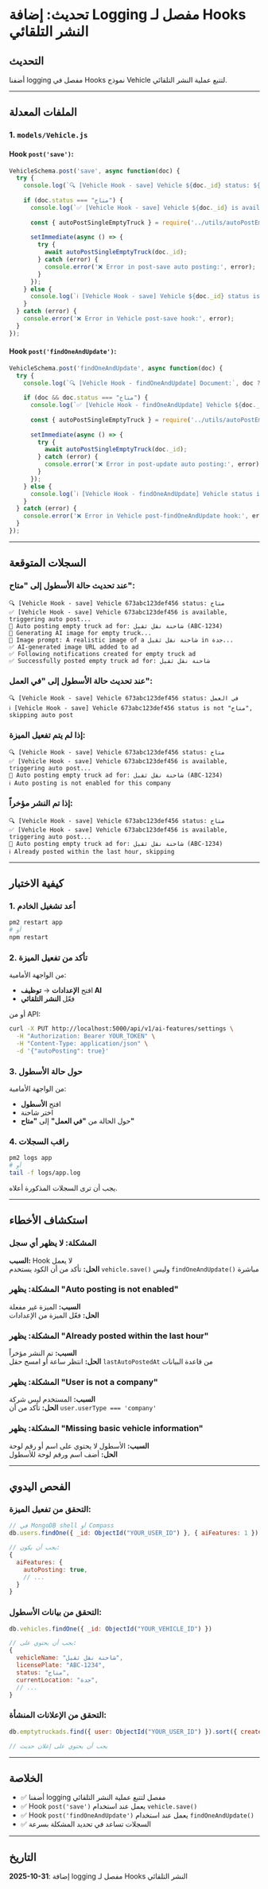 # تحديث: إضافة Logging مفصل لـ Hooks النشر التلقائي

## التحديث

أضفنا logging مفصل في Hooks نموذج Vehicle لتتبع عملية النشر التلقائي.

---

## الملفات المعدلة

### 1. `models/Vehicle.js`

#### Hook `post('save')`:

```javascript
VehicleSchema.post('save', async function(doc) {
  try {
    console.log(`🔍 [Vehicle Hook - save] Vehicle ${doc._id} status: ${doc.status}`);
    
    if (doc.status === "متاح") {
      console.log(`✅ [Vehicle Hook - save] Vehicle ${doc._id} is available, triggering auto post...`);
      
      const { autoPostSingleEmptyTruck } = require('../utils/autoPostEmptyTruck');
      
      setImmediate(async () => {
        try {
          await autoPostSingleEmptyTruck(doc._id);
        } catch (error) {
          console.error('❌ Error in post-save auto posting:', error);
        }
      });
    } else {
      console.log(`ℹ️ [Vehicle Hook - save] Vehicle ${doc._id} status is not "متاح", skipping auto post`);
    }
  } catch (error) {
    console.error('❌ Error in Vehicle post-save hook:', error);
  }
});
```

#### Hook `post('findOneAndUpdate')`:

```javascript
VehicleSchema.post('findOneAndUpdate', async function(doc) {
  try {
    console.log(`🔍 [Vehicle Hook - findOneAndUpdate] Document:`, doc ? `ID: ${doc._id}, status: ${doc.status}` : 'null');
    
    if (doc && doc.status === "متاح") {
      console.log(`✅ [Vehicle Hook - findOneAndUpdate] Vehicle ${doc._id} is available, triggering auto post...`);
      
      const { autoPostSingleEmptyTruck } = require('../utils/autoPostEmptyTruck');
      
      setImmediate(async () => {
        try {
          await autoPostSingleEmptyTruck(doc._id);
        } catch (error) {
          console.error('❌ Error in post-update auto posting:', error);
        }
      });
    } else {
      console.log(`ℹ️ [Vehicle Hook - findOneAndUpdate] Vehicle status is not "متاح" or doc is null, skipping auto post`);
    }
  } catch (error) {
    console.error('❌ Error in Vehicle post-findOneAndUpdate hook:', error);
  }
});
```

---

## السجلات المتوقعة

### عند تحديث حالة الأسطول إلى "متاح":

```
🔍 [Vehicle Hook - save] Vehicle 673abc123def456 status: متاح
✅ [Vehicle Hook - save] Vehicle 673abc123def456 is available, triggering auto post...
🚀 Auto posting empty truck ad for: شاحنة نقل ثقيل (ABC-1234)
🎨 Generating AI image for empty truck...
📝 Image prompt: A realistic image of a شاحنة نقل ثقيل in جدة...
✅ AI-generated image URL added to ad
✅ Following notifications created for empty truck ad
✅ Successfully posted empty truck ad for: شاحنة نقل ثقيل
```

### عند تحديث حالة الأسطول إلى "في العمل":

```
🔍 [Vehicle Hook - save] Vehicle 673abc123def456 status: في العمل
ℹ️ [Vehicle Hook - save] Vehicle 673abc123def456 status is not "متاح", skipping auto post
```

### إذا لم يتم تفعيل الميزة:

```
🔍 [Vehicle Hook - save] Vehicle 673abc123def456 status: متاح
✅ [Vehicle Hook - save] Vehicle 673abc123def456 is available, triggering auto post...
🚀 Auto posting empty truck ad for: شاحنة نقل ثقيل (ABC-1234)
ℹ️ Auto posting is not enabled for this company
```

### إذا تم النشر مؤخراً:

```
🔍 [Vehicle Hook - save] Vehicle 673abc123def456 status: متاح
✅ [Vehicle Hook - save] Vehicle 673abc123def456 is available, triggering auto post...
🚀 Auto posting empty truck ad for: شاحنة نقل ثقيل (ABC-1234)
ℹ️ Already posted within the last hour, skipping
```

---

## كيفية الاختبار

### 1. أعد تشغيل الخادم

```bash
pm2 restart app
# أو
npm restart
```

### 2. تأكد من تفعيل الميزة

من الواجهة الأمامية:
- افتح **الإعدادات** → **توظيف AI**
- فعّل **النشر التلقائي**

أو من API:
```bash
curl -X PUT http://localhost:5000/api/v1/ai-features/settings \
  -H "Authorization: Bearer YOUR_TOKEN" \
  -H "Content-Type: application/json" \
  -d '{"autoPosting": true}'
```

### 3. حول حالة الأسطول

من الواجهة الأمامية:
- افتح **الأسطول**
- اختر شاحنة
- حول الحالة من **"في العمل"** إلى **"متاح"**

### 4. راقب السجلات

```bash
pm2 logs app
# أو
tail -f logs/app.log
```

يجب أن ترى السجلات المذكورة أعلاه.

---

## استكشاف الأخطاء

### المشكلة: لا يظهر أي سجل

**السبب:** Hook لا يعمل  
**الحل:** تأكد من أن الكود يستخدم `vehicle.save()` وليس `findOneAndUpdate()` مباشرة

### المشكلة: يظهر "Auto posting is not enabled"

**السبب:** الميزة غير مفعلة  
**الحل:** فعّل الميزة من الإعدادات

### المشكلة: يظهر "Already posted within the last hour"

**السبب:** تم النشر مؤخراً  
**الحل:** انتظر ساعة أو امسح حقل `lastAutoPostedAt` من قاعدة البيانات

### المشكلة: يظهر "User is not a company"

**السبب:** المستخدم ليس شركة  
**الحل:** تأكد من أن `user.userType === 'company'`

### المشكلة: يظهر "Missing basic vehicle information"

**السبب:** الأسطول لا يحتوي على اسم أو رقم لوحة  
**الحل:** أضف اسم ورقم لوحة للأسطول

---

## الفحص اليدوي

### التحقق من تفعيل الميزة:

```javascript
// في MongoDB shell أو Compass
db.users.findOne({ _id: ObjectId("YOUR_USER_ID") }, { aiFeatures: 1 })

// يجب أن يكون:
{
  aiFeatures: {
    autoPosting: true,
    // ...
  }
}
```

### التحقق من بيانات الأسطول:

```javascript
db.vehicles.findOne({ _id: ObjectId("YOUR_VEHICLE_ID") })

// يجب أن يحتوي على:
{
  vehicleName: "شاحنة نقل ثقيل",
  licensePlate: "ABC-1234",
  status: "متاح",
  currentLocation: "جدة",
  // ...
}
```

### التحقق من الإعلانات المنشأة:

```javascript
db.emptytruckads.find({ user: ObjectId("YOUR_USER_ID") }).sort({ createdAt: -1 }).limit(1)

// يجب أن يحتوي على إعلان حديث
```

---

## الخلاصة

- ✅ أضفنا logging مفصل لتتبع عملية النشر التلقائي
- ✅ Hook `post('save')` يعمل عند استخدام `vehicle.save()`
- ✅ Hook `post('findOneAndUpdate')` يعمل عند استخدام `findOneAndUpdate()`
- ✅ السجلات تساعد في تحديد المشكلة بسرعة

---

## التاريخ

**2025-10-31**: إضافة logging مفصل لـ Hooks النشر التلقائي

